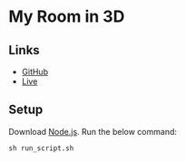 # My Room in 3D

## Links

- [GitHub](https://github.com/brunosimon/my-room-in-3d)
- [Live](https://my-room-in-3d.vercel.app)

## Setup

Download [Node.js](https://nodejs.org/en/download/).
Run the below command:

```
sh run_script.sh
```
